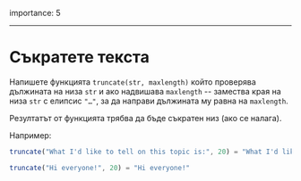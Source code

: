 importance: 5

---

# Съкратете текста

Напишете функцията `truncate(str, maxlength)` който проверява дължината на низа `str` и ако надвишава `maxlength` -- замества края на низа `str` с елипсис `"…"`, за да направи дължината му равна на `maxlength`.

Резултатът от функцията трябва да бъде съкратен низ (ако се налага).

Например:

```js
truncate("What I'd like to tell on this topic is:", 20) = "What I'd like to te…"

truncate("Hi everyone!", 20) = "Hi everyone!"
```
